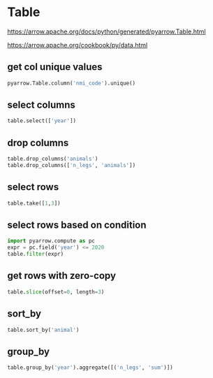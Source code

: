 # Table
https://arrow.apache.org/docs/python/generated/pyarrow.Table.html

https://arrow.apache.org/cookbook/py/data.html

## get col unique values
```py
pyarrow.Table.column('nmi_code').unique()
```

## select columns
```py
table.select(['year'])
```

## drop columns
```py
table.drop_columns('animals')
table.drop_columns(['n_legs', 'animals'])
```

## select rows
```py
table.take([1,3])
```

## select rows based on condition
```py
import pyarrow.compute as pc
expr = pc.field('year') <= 2020
table.filter(expr)
```

## get rows with zero-copy
```py
table.slice(offset=0, length=3)
```

## sort_by
```py
table.sort_by('animal')
```

## group_by
```py
table.group_by('year').aggregate([('n_legs', 'sum')])
```
